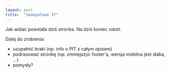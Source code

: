 ```yaml
---
layout: post
title:  "Samopałowe IT"
---
```


Jak widać powstała dziś stronka. Na dziś koniec robót.

Dalej do zrobienia:
- uzupełnić braki (np. info o PIT z całym opisem)
- podrasować stronkę (np. zmniejszyc footer'a, wersja mobilna jest słaba, ...)
- pomysły?
